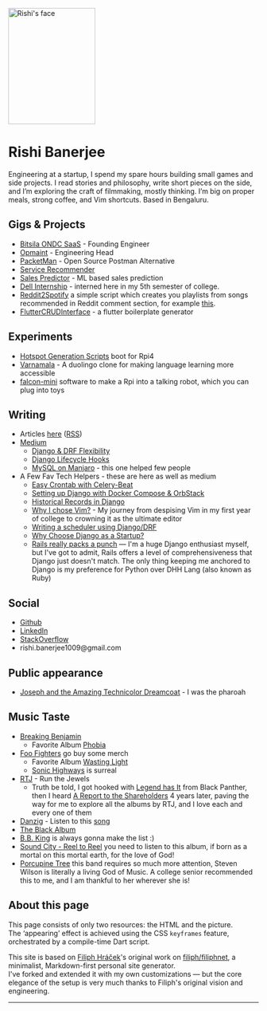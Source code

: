 <img class="portrait" 
     width="175"
     height="233"
     src="img/profile.jpg" 
     srcset="img/profile.jpg 1x, img/profile@2x.jpg 2x, img/profile@3x.jpg 3x, img/profile@4x.jpg 4x"
     alt="Rishi's face">
     
# Rishi Banerjee

Engineering at a startup, I spend my spare hours building small games and side projects. I read stories and philosophy, write short pieces on the side, and I’m exploring the craft of filmmaking, mostly thinking. I’m big on proper meals, strong coffee, and Vim shortcuts. Based in Bengaluru.

## Gigs & Projects

* [Bitsila ONDC SaaS](https://www.bitsila.com/) - Founding Engineer
* [Opmaint](https://apps.apple.com/in/app/opmaint/id6502909679) - Engineering Head
* [PacketMan](https://github.com/rshrc/PacketMan) - Open Source Postman Alternative
* [Service Recommender](hhttps://github.com/rshrc/service-recommendation) 
* [Sales Predictor](https://github.com/rshrc/dell-recommend) - ML based sales prediction
* [Dell Internship](https://dell.com) - interned here in my 5th semester of college. 
* [Reddit2Spotify](https://github.com/rshrc/reddit2spotify) a simple script which creates you playlists from songs recommended in Reddit comment section, for example [this](https://www.reddit.com/r/spotify/comments/18excgh/give_me_song_recommendations/). 
* [FlutterCRUDInterface](https://github.com/rshrc/FlutterCRUDInterface) - a flutter boilerplate generator

## Experiments

* [Hotspot Generation Scripts](https://github.com/rshrc/boot-system-scripts) boot for Rpi4
* [Varnamala](varnamala.org) - A duolingo clone for making language learning more accessible
* [falcon-mini](https://github.com/rshrc/falcon-mini) software to make a Rpi into a talking robot, which you can plug into toys 

## Writing

* Articles [here](https://banerjeerishi.com/text) ([RSS](https://banerjeerishi.com/text/atom.xml))
* [Medium](https://medium.com/@banerjeerishi)
  * [Django & DRF Flexibility](https://medium.com/django-unleashed/django-drf-flexibility-38c5e6b6435c)
  * [Django Lifecycle Hooks](https://medium.com/django-unleashed/django-lifecycle-hooks-ed731e4c829a)
  * [MySQL on Manjaro](https://medium.com/@banerjeerishi/mysql-on-manjaro-973e4bfc4f05) - this one helped few people
* A Few Fav Tech Helpers - these are here as well as medium
  * [Easy Crontab with Celery-Beat](https://banerjeerishi.com/text/easy-crontab-with-celery-beat.html)
  * [Setting up Django with Docker Compose & OrbStack](https://banerjeerishi.com/text/setting-up-with-docker-compose-&-orbstack.html)
  * [Historical Records in Django](https://banerjeerishi.com/text/historical-records-in-django.html)
  * [Why I chose Vim?](https://banerjeerishi.com/text/why-i-chose-vim.html) - My journey from despising Vim in my first year of college to crowning it as the ultimate editor
  * [Writing a scheduler using Django/DRF](https://banerjeerishi.com/text/writing-a-scheduler-using-django-and-drf.html)
  * [Why Choose Django as a Startup?](https://banerjeerishi.com/text/why-choose-django-as-a-startup.html)
  * [Rails really packs a punch](https://banerjeerishi.com/text/rails-really-packs-a-punch.html) — I'm a huge Django enthusiast myself, but I've got to admit, Rails offers a level of comprehensiveness that Django just doesn't match. The only thing keeping me anchored to Django is my preference for Python over DHH Lang (also known as Ruby)

## Social

* [Github](https://github.com/rshrc)
* [LinkedIn](https://www.linkedin.com/in/rishibanerjee21/)
* [StackOverflow](https://stackoverflow.com/users/8028903/deprecatedapi)
* rishi.banerjee1009<span style="display:none">deletethisifyourenotarobot</span>@gmail<span style="display:none">thisaswell</span>.com

## Public appearance

* [Joseph and the Amazing Technicolor Dreamcoat](https://www.youtube.com/watch?v=CVfCU8UM7Dw&t=3720s&pp=ygUhc3BzIDEyNSB5ZWFycyBjZWxlYnJhdGlvbiBhc2Fuc29s) - I was the pharoah 

  
## Music Taste

* [Breaking Benjamin](https://open.spotify.com/playlist/37i9dQZF1DZ06evO3iBwVq?si=16e1f990c0ee474e) 
  - Favorite Album [Phobia](https://open.spotify.com/album/6yJdQMlMkfYJFiSsL6764c?si=45d70faf4b364974)
* [Foo Fighters](https://foofighters.com/) go buy some merch
  - Favorite Album [Wasting Light](https://open.spotify.com/album/5lnQLEUiVDkLbFJHXHQu9m?si=1658019860394a16)
  - [Sonic Highways](https://open.spotify.com/album/2qwN15acAl3sm3Idce5vK9?si=b7c6089d2e8e4881) is surreal
* [RTJ](https://open.spotify.com/artist/4RnBFZRiMLRyZy0AzzTg2C?si=c96d966285d84e67) - Run the Jewels
  - Truth be told, I got hooked with [Legend has It](https://open.spotify.com/track/7satW8tFLasyZbftvrWFBP?si=4d6b77194c104154) from Black Panther, then I heard [A Report to the Shareholders](https://open.spotify.com/track/7cXFQxnCKlTWdn1vow1v55?si=677c0527d55e4180) 4 years later, paving the way for me to explore all the albums by RTJ, and I love each and every one of them
* [Danzig](https://open.spotify.com/artist/34c4iQ5tkaZKu6Sv28BTde?si=Gt9G3W_hQma2EKPJdQGv5A) - Listen to this [song](https://open.spotify.com/track/1Gt07aYIpl5yJcTbH95s7v?si=f7d4079542544b9d) 
* [The Black Album](https://open.spotify.com/album/2ROptx2K5R4YYqlQQRpT7k?si=vnnMgVuxTJuufcTDt6yF9Q)
* [B.B. King](https://open.spotify.com/artist/5xLSa7l4IV1gsQfhAMvl0U?si=790df151fda7468e) is always gonna make the list :)
* [Sound City - Reel to Reel](https://open.spotify.com/album/066mZjq57UkWDAM7A6PWce?si=ddf7eb5c38bd4d3f) you need to listen to this album, if born as a mortal on this mortal earth, for the love of God!
* [Porcupine Tree](https://open.spotify.com/artist/5NXHXK6hOCotCF8lvGM1I0?si=dbe077a1f22d4655) this band requires so much more attention, Steven Wilson is literally a living God of Music. A college senior recommended this to me, and I am thankful to her wherever she is!

## About this page

This page consists of only two resources: the HTML and the picture.  
The ‘appearing’ effect is achieved using the CSS `keyframes` feature, orchestrated by a compile-time Dart script.

This site is based on [Filiph Hráček](https://github.com/filiph)'s original work on [filiph/filiphnet](https://github.com/filiph/filiphnet), a minimalist, Markdown-first personal site generator.  
I've forked and extended it with my own customizations — but the core elegance of the setup is very much thanks to Filiph's original vision and engineering.

---